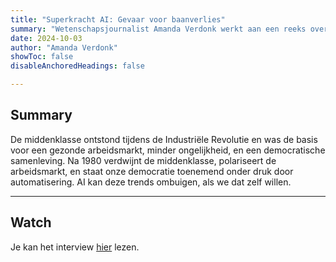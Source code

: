 ```yaml
---
title: "Superkracht AI: Gevaar voor baanverlies"
summary: "Wetenschapsjournalist Amanda Verdonk werkt aan een reeks over AI voor NEMO kennislink. Ze interviewde me over de gevolgen van AI voor de arbeidsmarkt." 
date: 2024-10-03
author: "Amanda Verdonk" 
showToc: false
disableAnchoredHeadings: false

---
```


## Summary

De middenklasse ontstond tijdens de Industriële Revolutie en was de basis voor een gezonde arbeidsmarkt, minder ongelijkheid, en een democratische samenleving. Na 1980 verdwijnt de middenklasse, polariseert de arbeidsmarkt, en staat onze democratie toenemend onder druk door automatisering. AI kan deze trends ombuigen, als we dat zelf willen.

---

## Watch

Je kan het interview [hier](https://www.nemokennislink.nl/publicaties/gevaar-voor-baanverlies/) lezen.
